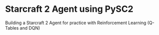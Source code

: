 # Starcraft 2 Agent using PySC2

Building a Starcraft 2 Agent for practice with Reinforcement Learning (Q-Tables and DQN)

